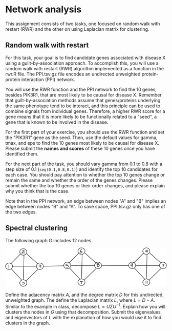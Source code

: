 # Network analysis

This assignment consists of two tasks, one focused on random walk with restart (RWR) and the other on using Laplacian matrix for clustering. 

## Random walk with restart

For this task, your goal is to find candidate genes associated with disease X using a guilt-by-association approach. To accomplish this, you will use a random walk with restart (RWR) algorithm implemented as a function in the rwr.R file. The PPI.tsv.gz file encodes an undirected unweighted protein-protein interaction (PPI) network.

You will use the RWR function and the PPI network to find the 10 genes, besides PIK3R1, that are most likely to be causal for disease X. Remember that guilt-by-association methods assume that genes/proteins underlying the same phenotype tend to be interact, and this principle can be used to combine signals from individual genes. Therefore, a higher RWR score for a gene means that it is more likely to be functionally related to a "seed", a gene that is known to be involved in the disease.

For the first part of your exercise, you should use the RWR function and set the "PIK3R1" gene as the seed. Then, use the default values for gamma, tmax, and eps to find the 10 genes most likely to be causal for disease X. Please submit the **names and scores** of these 10 genes once you have identified them.

For the next part of the task, you should vary gamma from 0.1 to 0.8 with a step size of 0.1 (`seq(0.1,0.8,0.1)`) and identify the top 10 candidates for each case. You should pay attention to whether the top 10 genes change or remain the same and whether the order of the genes changes. Please submit whether the top 10 genes or their order changes, and please explain why you think that is the case. 

Note that in the PPI network, an edge between nodes "A" and "B" implies an edge between nodes "B" and "A". To save space, PPI.tsv.gz only has one of the two edges.

## Spectral clustering

The following graph G includes 12 nodes. 

![graph](modular.png)

Define the adjacency matrix $A$, and the degree matrix $D$ for this undirected, unweighted graph. The define the Laplacian matrix $L$, where $L = D - A$. Similar to the example in class, decompose $L =  U \Sigma U^{-1}$. Explain how you will clusters the nodes in $G$ using that decomposition. Submit the eigenvalues and eigenvectors of $L$ with the explanation of how you would use it to find clusters in the graph.

